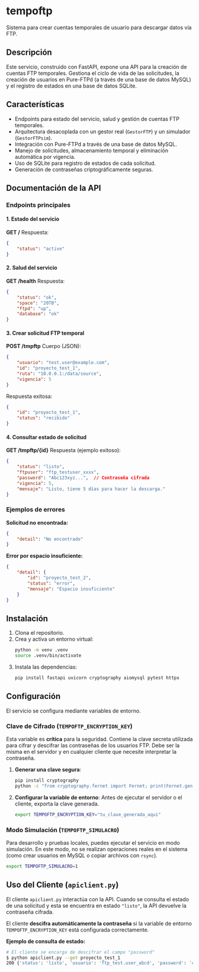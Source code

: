 # tempoftp

Sistema para crear cuentas temporales de usuario para descargar datos vía FTP.

## Descripción

Este servicio, construido con FastAPI, expone una API para la creación de cuentas FTP temporales. Gestiona el ciclo de vida de las solicitudes, la creación de usuarios en Pure-FTPd (a través de una base de datos MySQL) y el registro de estados en una base de datos SQLite.

## Características

- Endpoints para estado del servicio, salud y gestión de cuentas FTP temporales.
- Arquitectura desacoplada con un gestor real (`GestorFTP`) y un simulador (`GestorFTPsim`).
- Integración con Pure-FTPd a través de una base de datos MySQL.
- Manejo de solicitudes, almacenamiento temporal y eliminación automática por vigencia.
- Uso de SQLite para registro de estados de cada solicitud.
- Generación de contraseñas criptográficamente seguras.

## Documentación de la API

### Endpoints principales

#### 1. Estado del servicio
**GET /**
Respuesta:
```json
{
    "status": "active"
}
```

#### 2. Salud del servicio
**GET /health**
Respuesta:
```json
{
    "status": "ok",
    "space": "20TB",
    "ftpd": "up",
    "database": "ok"
}
```

#### 3. Crear solicitud FTP temporal
**POST /tmpftp**
Cuerpo (JSON):
```json
{
    "usuario": "test.user@example.com",
    "id": "proyecto_test_1",
    "ruta": "10.0.0.1:/data/source",
    "vigencia": 5
}
```
Respuesta exitosa:
```json
{
    "id": "proyecto_test_1",
    "status": "recibido"
}
```


#### 4. Consultar estado de solicitud
**GET /tmpftp/{id}**
Respuesta (ejemplo exitoso):
```json
{
    "status": "listo",
    "ftpuser": "ftp_testuser_xxxx",
    "password": "Abc123xyz...",  // Contraseña cifrada
    "vigencia": 5,
    "mensaje": "Listo, tiene 5 días para hacer la descarga."
}
```

### Ejemplos de errores

**Solicitud no encontrada:**
```json
{
    "detail": "No encontrado"
}
```

**Error por espacio insuficiente:**
```json
{
    "detail": {
        "id": "proyecto_test_2",
        "status": "error",
        "mensaje": "Espacio insuficiente"
    }
}
```

## Instalación

1.  Clona el repositorio.
2.  Crea y activa un entorno virtual:
    ```bash
    python -m venv .venv
    source .venv/bin/activate
    ```
3.  Instala las dependencias:
    ```bash
    pip install fastapi uvicorn cryptography aiomysql pytest httpx
    ```

## Configuración

El servicio se configura mediante variables de entorno.

### Clave de Cifrado (`TEMPOFTP_ENCRYPTION_KEY`)

Esta variable es **crítica** para la seguridad. Contiene la clave secreta utilizada para cifrar y descifrar las contraseñas de los usuarios FTP. Debe ser la misma en el servidor y en cualquier cliente que necesite interpretar la contraseña.

1.  **Generar una clave segura**:
    ```bash
    pip install cryptography
    python -c "from cryptography.fernet import Fernet; print(Fernet.generate_key().decode())"
    ```

2.  **Configurar la variable de entorno**: Antes de ejecutar el servidor o el cliente, exporta la clave generada.
    ```bash
    export TEMPOFTP_ENCRYPTION_KEY="tu_clave_generada_aqui"
    ```

### Modo Simulación (`TEMPOFTP_SIMULACRO`)

Para desarrollo y pruebas locales, puedes ejecutar el servicio en modo simulación. En este modo, no se realizan operaciones reales en el sistema (como crear usuarios en MySQL o copiar archivos con `rsync`).

```bash
export TEMPOFTP_SIMULACRO=1
```

## Uso del Cliente (`apiclient.py`)

El cliente `apiclient.py` interactúa con la API. Cuando se consulta el estado de una solicitud y esta se encuentra en estado `"listo"`, la API devuelve la contraseña cifrada.

El cliente **descifra automáticamente la contraseña** si la variable de entorno `TEMPOFTP_ENCRYPTION_KEY` está configurada correctamente.

**Ejemplo de consulta de estado:**
```bash
# El cliente se encarga de descifrar el campo "password"
$ python apiclient.py --get proyecto_test_1
200 {'status': 'listo', 'usuario': 'ftp_test.user_abcd', 'password': 'cleartextpassword123', 'mensaje': 'Listo, tiene 5 días para hacer la descarga.', 'vigencia': 5}
```